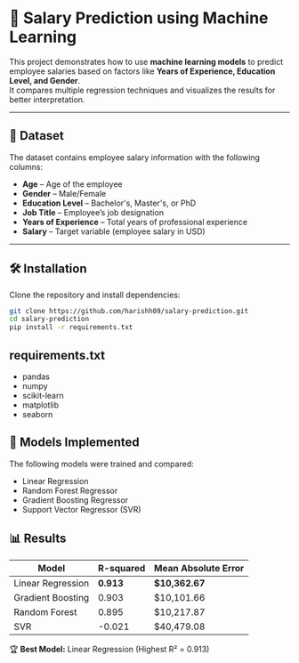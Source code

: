 # 💼 Salary Prediction using Machine Learning

This project demonstrates how to use **machine learning models** to predict employee salaries based on factors like **Years of Experience, Education Level, and Gender**.  
It compares multiple regression techniques and visualizes the results for better interpretation.

---

## 📂 Dataset
The dataset contains employee salary information with the following columns:

- **Age** – Age of the employee  
- **Gender** – Male/Female  
- **Education Level** – Bachelor's, Master's, or PhD  
- **Job Title** – Employee’s job designation  
- **Years of Experience** – Total years of professional experience  
- **Salary** – Target variable (employee salary in USD)  

---

## 🛠️ Installation
Clone the repository and install dependencies:

```bash
git clone https://github.com/harishh09/salary-prediction.git
cd salary-prediction
pip install -r requirements.txt
```

## requirements.txt
- pandas
- numpy
- scikit-learn
- matplotlib
- seaborn

## 🚀 Models Implemented

The following models were trained and compared:
- Linear Regression
- Random Forest Regressor
- Gradient Boosting Regressor
- Support Vector Regressor (SVR)

## 📊 Results

| Model              | R-squared | Mean Absolute Error |
|--------------------|-----------|----------------------|
| Linear Regression  | **0.913** | **$10,362.67**      |
| Gradient Boosting  | 0.903     | $10,101.66          |
| Random Forest      | 0.895     | $10,217.87          |
| SVR                | -0.021    | $40,479.08          |

🏆 **Best Model:** Linear Regression (Highest R² = 0.913)
